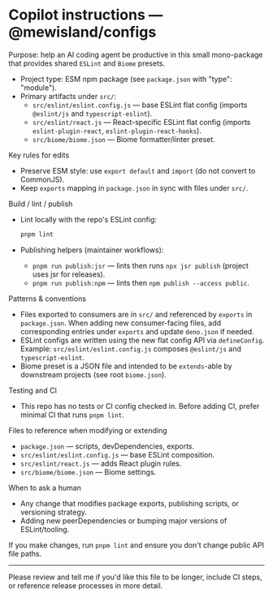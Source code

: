 # Copilot instructions — @mewisland/configs

Purpose: help an AI coding agent be productive in this small mono-package that
provides shared `ESLint` and `Biome` presets.

- Project type: ESM npm package (see `package.json` with "type": "module").
- Primary artifacts under `src/`:
  - `src/eslint/eslint.config.js` — base ESLint flat config (imports `@eslint/js` and `typescript-eslint`).
  - `src/eslint/react.js` — React-specific ESLint flat config (imports `eslint-plugin-react`, `eslint-plugin-react-hooks`).
  - `src/biome/biome.json` — Biome formatter/linter preset.

Key rules for edits
- Preserve ESM style: use `export default` and `import` (do not convert to CommonJS).
- Keep `exports` mapping in `package.json` in sync with files under `src/`.

Build / lint / publish
- Lint locally with the repo's ESLint config:

  ```bash
  pnpm lint
  ```

- Publishing helpers (maintainer workflows):
  - `pnpm run publish:jsr` — lints then runs `npx jsr publish` (project uses jsr for releases).
  - `pnpm run publish:npm` — lints then `npm publish --access public`.

Patterns & conventions
- Files exported to consumers are in `src/` and referenced by `exports` in `package.json`.
  When adding new consumer-facing files, add corresponding entries under `exports` and update `deno.json` if needed.
- ESLint configs are written using the new flat config API via `defineConfig`.
  Example: `src/eslint/eslint.config.js` composes `@eslint/js` and `typescript-eslint`.
- Biome preset is a JSON file and intended to be `extends`-able by downstream projects (see root `biome.json`).

Testing and CI
- This repo has no tests or CI config checked in. Before adding CI, prefer minimal CI that runs `pnpm lint`.

Files to reference when modifying or extending
- `package.json` — scripts, devDependencies, exports.
- `src/eslint/eslint.config.js` — base ESLint composition.
- `src/eslint/react.js` — adds React plugin rules.
- `src/biome/biome.json` — Biome settings.

When to ask a human
- Any change that modifies package exports, publishing scripts, or versioning strategy.
- Adding new peerDependencies or bumping major versions of ESLint/tooling.

If you make changes, run `pnpm lint` and ensure you don't change public API file paths.

---
Please review and tell me if you'd like this file to be longer, include CI steps, or reference release processes in more detail.
